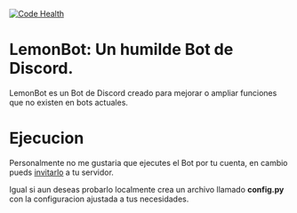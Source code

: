 [![Code Health](https://landscape.io/github/Lemon-CL/LemonBot/master/landscape.svg?style=flat-square)](https://landscape.io/github/Lemon-CL/LemonBot/master)
# LemonBot: Un humilde Bot de Discord.
LemonBot es un Bot de Discord creado para mejorar o ampliar funciones que no existen en bots actuales.

# Ejecucion
Personalmente no me gustaria que ejecutes el Bot por tu cuenta, en cambio pueds [invitarlo](https://discordapp.com/oauth2/authorize?client_id=358031514749108228&scope=bot&permissions=37112833) a tu servidor.

Igual si aun deseas probarlo localmente crea un archivo llamado **config.py** con la configuracion ajustada a tus necesidades.
